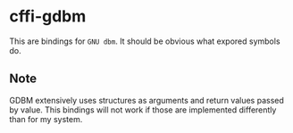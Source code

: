 # cffi-gdbm

This are bindings for `GNU dbm`. It should be obvious what expored symbols do.

## Note

GDBM extensively uses structures as arguments and return values passed by value. This bindings will not work if those are implemented differently than for my system.